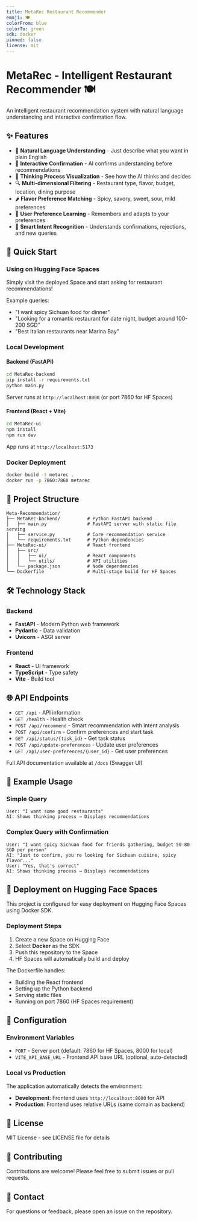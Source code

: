 ```yaml
---
title: MetaRec Restaurant Recommender
emoji: 🍽️
colorFrom: blue
colorTo: green
sdk: docker
pinned: false
license: mit
---
```


# MetaRec - Intelligent Restaurant Recommender 🍽️

An intelligent restaurant recommendation system with natural language understanding and interactive confirmation flow.

## ✨ Features

- 🧠 **Natural Language Understanding** - Just describe what you want in plain English
- 💬 **Interactive Confirmation** - AI confirms understanding before recommendations
- 🤔 **Thinking Process Visualization** - See how the AI thinks and decides
- 🔍 **Multi-dimensional Filtering** - Restaurant type, flavor, budget, location, dining purpose
- 🌶️ **Flavor Preference Matching** - Spicy, savory, sweet, sour, mild preferences
- 👤 **User Preference Learning** - Remembers and adapts to your preferences
- 🎯 **Smart Intent Recognition** - Understands confirmations, rejections, and new queries

## 🚀 Quick Start

### Using on Hugging Face Spaces

Simply visit the deployed Space and start asking for restaurant recommendations!

Example queries:
- "I want spicy Sichuan food for dinner"
- "Looking for a romantic restaurant for date night, budget around 100-200 SGD"
- "Best Italian restaurants near Marina Bay"

### Local Development

#### Backend (FastAPI)
```bash
cd MetaRec-backend
pip install -r requirements.txt
python main.py
```

Server runs at `http://localhost:8000` (or port 7860 for HF Spaces)

#### Frontend (React + Vite)
```bash
cd MetaRec-ui
npm install
npm run dev
```

App runs at `http://localhost:5173`

### Docker Deployment

```bash
docker build -t metarec .
docker run -p 7860:7860 metarec
```

## 📁 Project Structure

```
Meta-Recommendation/
├── MetaRec-backend/          # Python FastAPI backend
│   ├── main.py               # FastAPI server with static file serving
│   ├── service.py            # Core recommendation service
│   └── requirements.txt      # Python dependencies
├── MetaRec-ui/               # React frontend
│   ├── src/
│   │   ├── ui/               # React components
│   │   └── utils/            # API utilities
│   └── package.json          # Node dependencies
└── Dockerfile                # Multi-stage build for HF Spaces
```

## 🛠️ Technology Stack

### Backend
- **FastAPI** - Modern Python web framework
- **Pydantic** - Data validation
- **Uvicorn** - ASGI server

### Frontend
- **React** - UI framework
- **TypeScript** - Type safety
- **Vite** - Build tool

## 🌐 API Endpoints

- `GET /api` - API information
- `GET /health` - Health check
- `POST /api/recommend` - Smart recommendation with intent analysis
- `POST /api/confirm` - Confirm preferences and start task
- `GET /api/status/{task_id}` - Get task status
- `POST /api/update-preferences` - Update user preferences
- `GET /api/user-preferences/{user_id}` - Get user preferences

Full API documentation available at `/docs` (Swagger UI)

## 📝 Example Usage

### Simple Query
```
User: "I want some good restaurants"
AI: Shows thinking process → Displays recommendations
```

### Complex Query with Confirmation
```
User: "I want spicy Sichuan food for friends gathering, budget 50-80 SGD per person"
AI: "Just to confirm, you're looking for Sichuan cuisine, spicy flavor..."
User: "Yes, that's correct"
AI: Shows thinking process → Displays recommendations
```

## 🎯 Deployment on Hugging Face Spaces

This project is configured for easy deployment on Hugging Face Spaces using Docker SDK.

### Deployment Steps

1. Create a new Space on Hugging Face
2. Select **Docker** as the SDK
3. Push this repository to the Space
4. HF Spaces will automatically build and deploy

The Dockerfile handles:
- Building the React frontend
- Setting up the Python backend
- Serving static files
- Running on port 7860 (HF Spaces requirement)

## 🔧 Configuration

### Environment Variables

- `PORT` - Server port (default: 7860 for HF Spaces, 8000 for local)
- `VITE_API_BASE_URL` - Frontend API base URL (optional, auto-detected)

### Local vs Production

The application automatically detects the environment:
- **Development**: Frontend uses `http://localhost:8000` for API
- **Production**: Frontend uses relative URLs (same domain as backend)

## 📄 License

MIT License - see LICENSE file for details

## 🤝 Contributing

Contributions are welcome! Please feel free to submit issues or pull requests.

## 📧 Contact

For questions or feedback, please open an issue on the repository.